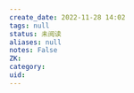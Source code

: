 ```yaml
---
create_date: 2022-11-28 14:02
tags: null
status: 未阅读 
aliases: null
notes: False
ZK: 
category: 
uid: 
---
```



